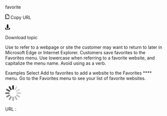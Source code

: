 # 

favorite

![Copy URL](media/favorite/Copy.png)
Copy URL

![Download](media/favorite/Download.png)

Download topic

Use to refer to a webpage or site the customer may want to return to later in Microsoft Edge or Internet Explorer. Customers save favorites to the Favorites menu. Use lowercase when referring to a favorite website, and capitalize the menu name. Avoid using as a verb.

Examples
Select Add to favorites to add a website to the Favorites **** menu. 
Go to the Favorites menu to see your list of favorite websites.

![In progress](media/favorite/activity-large.gif)

URL :
